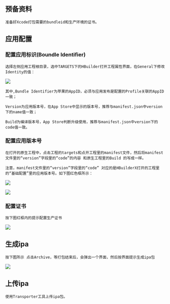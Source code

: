 ## 预备资料
    准备好Xcode打包需要的bundleid和生产环境的证书。

## 应用配置
###  配置应用标识(Boundle Identifier)

    选择左侧应用工程根目录，选中TARGETS下的HBuilder打开工程属性界面，在General下修改Identity的值：
    
![](https://img.cdn.aliyun.dcloud.net.cn/nativedocs/5SDKiOS/PackagingIssue/gongboundleID.png)    

    其中,Bundle Identifier为苹果的AppID，必须与应用发布是配置的Profile关联的AppID一致；

    Version为应用版本号，在App Store中显示的版本号，推荐与manifest.json中version下的name值一致；

    Build为编译版本号，App Store判断升级使用，推荐与manifest.json中version下的code值一致。

###  配置应用版本号
    在打开的原生工程中，点击工程的targets和点开工程里的manifest文件，然后将manifest文件里的“version”字段里的“code”的内容 和原生工程里的Build 的写成一样。
    
    注意，manifest文件里的“version”字段里的“code” 对应的是HBuilderX打开的工程里的“基础配置”里的应用版本号。如下图红色框所示：
![](https://img.cdn.aliyun.dcloud.net.cn/nativedocs/5SDKiOS/PackagingIssue/gongbanbh1.png)

![](https://img.cdn.aliyun.dcloud.net.cn/nativedocs/5SDKiOS/PackagingIssue/gongbanbh2.png)



### 配置证书
	按下图红框内的提示配置生产证书
![](https://img.cdn.aliyun.dcloud.net.cn/nativedocs/5SDKiOS/PackagingIssue/dbfx1.png)

## 生成ipa
	按下图所示 点击Archive，等打包结束后，会弹出一个界面，然后按界面提示生成ipa包
![](https://img.cdn.aliyun.dcloud.net.cn/nativedocs/5SDKiOS/PackagingIssue/dbfx2.png)

## 上传ipa
    使用Transporter工具上传ipa包。
